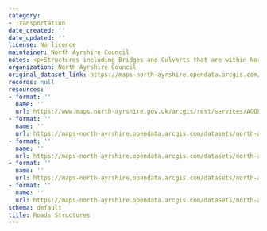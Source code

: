 ```yaml
---
category:
- Transportation
date_created: ''
date_updated: ''
license: No licence
maintainer: North Ayrshire Council
notes: <p>Structures including Bridges and Culverts that are within North Ayrshire</p>
organization: North Ayrshire Council
original_dataset_link: https://maps-north-ayrshire.opendata.arcgis.com/maps/north-ayrshire::roads-structures
records: null
resources:
- format: ''
  name: ''
  url: https://www.maps.north-ayrshire.gov.uk/arcgis/rest/services/AGOL/Open_Data_Portal4/MapServer/6
- format: ''
  name: ''
  url: https://maps-north-ayrshire.opendata.arcgis.com/datasets/north-ayrshire::roads-structures.geojson?outSR=%7B%22latestWkid%22%3A27700%2C%22wkid%22%3A27700%7D
- format: ''
  name: ''
  url: https://maps-north-ayrshire.opendata.arcgis.com/datasets/north-ayrshire::roads-structures.csv?outSR=%7B%22latestWkid%22%3A27700%2C%22wkid%22%3A27700%7D
- format: ''
  name: ''
  url: https://maps-north-ayrshire.opendata.arcgis.com/datasets/north-ayrshire::roads-structures.kml?outSR=%7B%22latestWkid%22%3A27700%2C%22wkid%22%3A27700%7D
- format: ''
  name: ''
  url: https://maps-north-ayrshire.opendata.arcgis.com/datasets/north-ayrshire::roads-structures.zip?outSR=%7B%22latestWkid%22%3A27700%2C%22wkid%22%3A27700%7D
schema: default
title: Roads Structures
---
```

